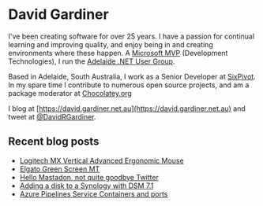# David Gardiner

I've been creating software for over 25 years. I have a passion for continual learning and improving quality, and enjoy being in and creating environments where these happen. A [Microsoft MVP](https://mvp.microsoft.com/en-us/PublicProfile/5001655) (Development Technologies), I run the [Adelaide .NET User Group](https://www.adnug.net).

Based in Adelaide, South Australia, I work as a Senior Developer at [SixPivot](https://www.sixpivot.com.au). In my spare time I contribute to numerous open source projects, and am a package moderator at [Chocolatey.org](https://chocolatey.org)

I blog at [https://david.gardiner.net.au](https://david.gardiner.net.au) and tweet at [@DavidRGardiner](https://twitter.com/DavidRGardiner).

## Recent blog posts

<!--START_SECTION:posts-->
* [Logitech MX Vertical Advanced Ergonomic Mouse](https:&#x2F;&#x2F;david.gardiner.net.au&#x2F;2022&#x2F;11&#x2F;logitech-mx-vertical.html)
* [Elgato Green Screen MT](https:&#x2F;&#x2F;david.gardiner.net.au&#x2F;2022&#x2F;11&#x2F;elgato-green-mt.html)
* [Hello Mastadon, not quite goodbye Twitter](https:&#x2F;&#x2F;david.gardiner.net.au&#x2F;2022&#x2F;11&#x2F;hello-mastodon.html)
* [Adding a disk to a Synology with DSM 7.1](https:&#x2F;&#x2F;david.gardiner.net.au&#x2F;2022&#x2F;10&#x2F;synology-adding-disk.html)
* [Azure Pipelines Service Containers and ports](https:&#x2F;&#x2F;david.gardiner.net.au&#x2F;2022&#x2F;09&#x2F;azure-pipelines-service-containers.html)
<!--END_SECTION:posts-->
